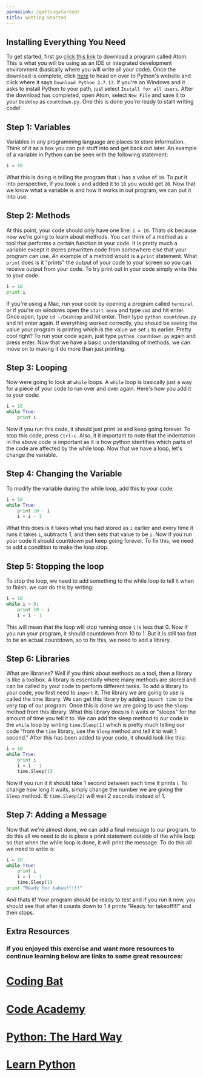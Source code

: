 ```yaml
---
permalink: /gettingstarted/
title: Getting Started
---
```


## Installing Everything You Need

To get started, first go [click this link](https://atom.io) to download a program called Atom. This is what you will be using as an IDE or integrated development environment (basically where you will write all your code). Once the download is complete, click [here](https://www.python.org/downloads/) to head on over to Python's website and click where it says `Download Python 2.7.13`. If you're on Windows and it asks to install Python to your path, just select `Install for all users`. After the download has completed, open Atom, select `New File` and save it to your `Desktop` as `countdown.py`. One this is done you're ready to start writing code!

## Step 1: Variables

Variables in any programming language are places to store information. Think of it as a box you can put stuff into and get back out later. An example of a variable in Python can be seen with the following statement:
```python
i = 10
```
What this is doing is telling the program that `i` has a value of `10`. To put it into perspective, if you took `i` and added it to `10` you would get `20`. Now that we know what a variable is and how it works in out program, we can put it into use.

## Step 2: Methods

At this point, your code should only have one line:
`i = 10`.
Thats ok because now we're going to learn about methods. You can think of a method as a tool that performs a certain function in your code. It is pretty much a variable except it stores prewritten code from somewhere else that your program can use. An example of a method would is a `print` statement. What `print` does is it "prints" the output of your code to your screen so you can receive output from your code. To try print out in your code simply write this to your code.
```python
i = 10
print i
```
If you're using a Mac, run your code by opening a program called `terminal` or if you're on windows open the `start menu` and type `cmd` and hit enter. Once open, type `cd ~/Desktop` and hit enter. Then type `python countdown.py` and hit enter again. If everything worked correctly, you should be seeing the value your program is printing which is the value we set `i` to earlier. Pretty cool right? To run your code again, just type `python countdown.py` again and press enter. Now that we have a basic understanding of methods, we can move on to making it do more than just printing.

## Step 3: Looping

Now were going to look at `while` loops. A `while` loop is basically just a way for a piece of your code to run over and over again. Here's how you add it to your code:
```python
i = 10
while True:
    print i
```
Now if you run this code, it should just print `10` and keep going forever. To stop this code, press `Ctrl-c`. Also, it it important to note that the indentation in the above code is important as it is how python identifies which parts of the code are affected by the while loop. Now that we have a loop, let's change the variable.

## Step 4: Changing the Variable

To modify the variable during the while loop, add this to your code:
```python
i = 10
while True:
    print 10 - i
    i = i - 1
```
What this does is it takes what you had stored as `i` earlier and every time it runs it takes `i`, subtracts 1, and then sets that value to be `i`. Now if you run your code it should countdown put keep going forever. To fix this, we need to add a condition to make the loop stop.

## Step 5: Stopping the loop

To stop the loop, we need to add something to the while loop to tell it when to finish. we can do this by writing:
```python
i = 10
while i > 0:
    print 10 - i
    i = i - 1
```
This will mean that the loop will stop running once `i` is less that 0. Now if you run your program, it should countdown from 10 to 1. But it is still too fast to be an actual countdown, so to fix this, we need to add a library.

## Step 6: Libraries

What are libraries? Well if you think about methods as a tool, then a library is like a toolbox. A library is essentially where many methods are stored and can be called by your code to perform different tasks. To add a library to your code, you first need to `import` it. The library we are going to use is called the time library. We can get this library by adding `import time` to the very top of our program. Once this is done we are going to use the `Sleep` method from this library. What this library does is it waits or "sleeps" for the amount of time you tell it to. We can add the sleep method to our code in the `while` loop by writing `time.Sleep(1)` which is pretty much telling our code "from the `time` library, use the `Sleep` method and tell it to wait 1 second." After this has been added to your code, it should look like this:
```python
i = 10
while True:
    print i
    i = i - 1
    time.Sleep(1)
```
Now if you run it it should take 1 second between each time it prints i. To change how long it waits, simply change the number we are giving the `Sleep` method. IE `time.Sleep(2)` will wait 2 seconds instead of 1.

## Step 7: Adding a Message

Now that we're almost done, we can add a final message to our program. to do this all we need to do is place a print statement outside of the while loop so that when the while loop is done, it will print the message. To do this all we need to write is:
```python
i = 10
while True:
    print i
    i = i - 1
    time.Sleep(1)
print "Ready for takeoff!!!"
```
And thats it! Your program should be ready to test and if you run it now, you should see that after it counts down to 1 it prints "Ready for takeoff!!!" and then stops.

## Extra Resources

### If you enjoyed this exercise and want more resources to continue learning below are links to some great resources:

# [Coding Bat](http://codingbat.com/python)
# [Code Academy](https://www.codecademy.com)
# [Python: The Hard Way](https://learnpythonthehardway.org/book/)
# [Learn Python](http://www.learnpython.org)
